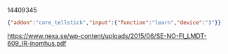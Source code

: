 14409345

``` json
{"addon":"core_tellstick","input":{"function":"learn","device":"3"}}
```

https://www.nexa.se/wp-content/uploads/2015/06/SE-NO-FI_LMDT-609_IR-inomhus.pdf
